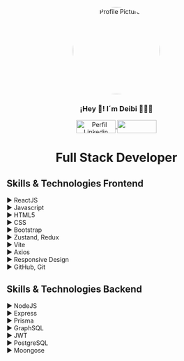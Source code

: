<p align="center" width="300">
   <img align="center" width="200" src="https://media.licdn.com/dms/image/v2/D4E03AQFEQscvCQbIow/profile-displayphoto-shrink_200_200/profile-displayphoto-shrink_200_200/0/1679962536366?e=1746057600&v=beta&t=sumcF-lVqnqDOmONdThZ-N1zsr1tGbLiM2ttkOKY4lw" alt="Profile Picture" style="border-radius: 50%;" />
   <h3 align="center">¡Hey 👋! I´m Deibi 👨🏻‍💻</h3>
</p>
<p align="center">
   <a href="https://www.linkedin.com/in/deibi-arias-58396a224" target="blank">
         <img align="center" src="https://upload.wikimedia.org/wikipedia/commons/thumb/a/aa/LinkedIn_2021.svg/1920px-LinkedIn_2021.svg.png" alt="Perfil Linkedin" height="30px" width="90px" />
   </a>
   <a href="https://platzi.com/p/andgag/" target="blank">
         <img align="center" src="https://upload.wikimedia.org/wikipedia/commons/9/95/LOGO-PLATZI-2023.svg" height="30px" width="90px" />
   </a>
</p>
<h1 align="center">Full Stack Developer</h1>


## Skills & Technologies Frontend

:arrow_forward: ReactJS  
:arrow_forward: Javascript  
:arrow_forward: HTML5  
:arrow_forward: CSS  
:arrow_forward: Bootstrap  
:arrow_forward: Zustand, Redux  
:arrow_forward: Vite  
:arrow_forward: Axios  
:arrow_forward: Responsive Design  
:arrow_forward: GitHub, Git  

## Skills & Technologies Backend

:arrow_forward: NodeJS  
:arrow_forward: Express  
:arrow_forward: Prisma  
:arrow_forward: GraphSQL  
:arrow_forward: JWT  
:arrow_forward: PostgreSQL  
:arrow_forward: Moongose